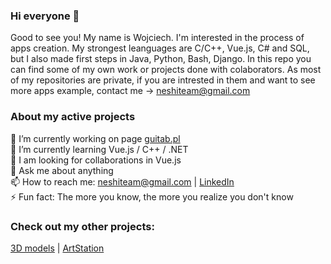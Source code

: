 ### Hi everyone 👋

Good to see you! My name is Wojciech. I'm interested in the process of apps creation. My strongest leanguages are C/C++, Vue.js, C# and SQL, but I also made first steps in Java, Python, Bash, Django. In this repo you can find some of my own work or projects done with colaborators. As most of my repositories are private, if you are intrested in them and want to see more apps example, contact me -> neshiteam@gmail.com

### About my active projects

🔭 I’m currently working on page [guitab.pl](https://guitab.pl) <br/>
🌱 I’m currently learning Vue.js / C++ / .NET <br/>
👯  I am looking for collaborations in Vue.js <br/>
💬 Ask me about anything <br/>
📫 How to reach me: neshiteam@gmail.com | [LinkedIn](https://www.linkedin.com/in/wojciech-ziębicki-3b883b1b5) <br/> 
⚡ Fun fact: The more you know, the more you realize you don't know <br/>

### Check out my other projects:
[3D models](https://sketchfab.com/N3shi)   |   [ArtStation](https://www.artstation.com/n3shi)


